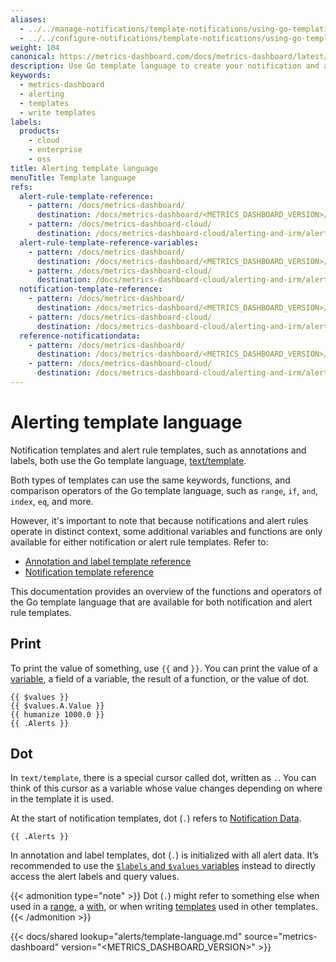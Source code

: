 ```yaml
---
aliases:
  - ../../manage-notifications/template-notifications/using-go-templating-language/ # /docs/metrics-dashboard/<METRICS_DASHBOARD_VERSION>/alerting/manage-notifications/template-notifications/using-go-templating-language/
  - ../../configure-notifications/template-notifications/using-go-templating-language/ # /docs/metrics-dashboard/<METRICS_DASHBOARD_VERSION>/alerting/configure-notifications/template-notifications/using-go-templating-language/
weight: 104
canonical: https://metrics-dashboard.com/docs/metrics-dashboard/latest/alerting/configure-notifications/template-notifications/language/
description: Use Go template language to create your notification and alert rule templates
keywords:
  - metrics-dashboard
  - alerting
  - templates
  - write templates
labels:
  products:
    - cloud
    - enterprise
    - oss
title: Alerting template language
menuTitle: Template language
refs:
  alert-rule-template-reference:
    - pattern: /docs/metrics-dashboard/
      destination: /docs/metrics-dashboard/<METRICS_DASHBOARD_VERSION>/alerting/alerting-rules/templates/reference/
    - pattern: /docs/metrics-dashboard-cloud/
      destination: /docs/metrics-dashboard-cloud/alerting-and-irm/alerting/alerting-rules/templates/reference/
  alert-rule-template-reference-variables:
    - pattern: /docs/metrics-dashboard/
      destination: /docs/metrics-dashboard/<METRICS_DASHBOARD_VERSION>/alerting/alerting-rules/templates/reference/#variables
    - pattern: /docs/metrics-dashboard-cloud/
      destination: /docs/metrics-dashboard-cloud/alerting-and-irm/alerting/alerting-rules/templates/reference/#variables
  notification-template-reference:
    - pattern: /docs/metrics-dashboard/
      destination: /docs/metrics-dashboard/<METRICS_DASHBOARD_VERSION>/alerting/configure-notifications/template-notifications/reference/
    - pattern: /docs/metrics-dashboard-cloud/
      destination: /docs/metrics-dashboard-cloud/alerting-and-irm/alerting/configure-notifications/template-notifications/reference/
  reference-notificationdata:
    - pattern: /docs/metrics-dashboard/
      destination: /docs/metrics-dashboard/<METRICS_DASHBOARD_VERSION>/alerting/configure-notifications/template-notifications/reference/#notification-data
    - pattern: /docs/metrics-dashboard-cloud/
      destination: /docs/metrics-dashboard-cloud/alerting-and-irm/alerting/configure-notifications/template-notifications/reference/#notification-data
---
```


# Alerting template language

Notification templates and alert rule templates, such as annotations and labels, both use the Go template language, [text/template](https://pkg.go.dev/text/template).

Both types of templates can use the same keywords, functions, and comparison operators of the Go template language, such as `range`, `if`, `and`, `index`, `eq`, and more.

However, it's important to note that because notifications and alert rules operate in distinct context, some additional variables and functions are only available for either notification or alert rule templates. Refer to:

- [Annotation and label template reference](ref:alert-rule-template-reference)
- [Notification template reference](ref:notification-template-reference)

This documentation provides an overview of the functions and operators of the Go template language that are available for both notification and alert rule templates.

## Print

To print the value of something, use `{{` and `}}`. You can print the value of a [variable](#variables), a field of a variable, the result of a function, or the value of dot.

```
{{ $values }}
{{ $values.A.Value }}
{{ humanize 1000.0 }}
{{ .Alerts }}
```

## Dot

In `text/template`, there is a special cursor called dot, written as `.`. You can think of this cursor as a variable whose value changes depending on where in the template it is used.

At the start of notification templates, dot (`.`) refers to [Notification Data](ref:reference-notificationdata).

```
{{ .Alerts }}
```

In annotation and label templates, dot (`.`) is initialized with all alert data. It’s recommended to use the [`$labels` and `$values` variables](ref:alert-rule-template-reference-variables) instead to directly access the alert labels and query values.

{{< admonition type="note" >}}
Dot (`.`) might refer to something else when used in a [range](#range), a [with](#with), or when writing [templates](#templates) used in other templates.
{{< /admonition >}}

[//]: <> (The above section is not included in the shared file because `refs` links are not supported in shared files.)

{{< docs/shared lookup="alerts/template-language.md" source="metrics-dashboard" version="<METRICS_DASHBOARD_VERSION>" >}}
